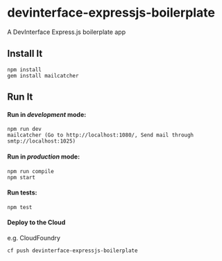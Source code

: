 # devinterface-expressjs-boilerplate

A DevInterface Express.js boilerplate app

## Install It
```
npm install
gem install mailcatcher
```

## Run It
#### Run in *development* mode:

```
npm run dev
mailcatcher (Go to http://localhost:1080/, Send mail through smtp://localhost:1025)
```

#### Run in *production* mode:

```
npm run compile
npm start
```

#### Run tests:

```
npm test
```

#### Deploy to the Cloud
e.g. CloudFoundry

```
cf push devinterface-expressjs-boilerplate
```
   
